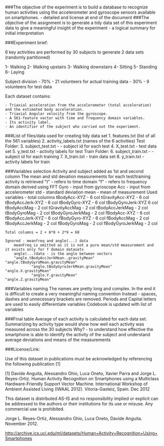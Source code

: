 ###The objective of the experiment is to build a database to recognize human activities using the accelerometer and gyroscope sensors available on smartphones. - detailed and license at end of the document
###The objective of the assignment is to generate a tidy data set of this experiment data to give a meaningful insight of the experiment - a logical summary for initial interpretation

###Experiment brief:

6 key activities are performed by 30 subjects to generate 2 data sets (randomly partitioned)

1- Walking
2- Walking upstairs
3- Walking downstairs
4- Sitting
5- Standing
6- Laying

Subject division
	- 70% - 21 volunteers 	for actual training data
	- 30% - 9  volunteers 	for test data
	
Each dataset contains:

	- Triaxial acceleration from the accelerometer (total acceleration) and the estimated body acceleration. 
	- Triaxial Angular velocity from the gyroscope. 
	- A 561-feature vector with time and frequency domain variables. 
	- Its activity label. 
	- An identifier of the subject who carried out the experiment.

###List of files/data used for creating tidy data set
	1. features.txt (list of all the 561 variables)
	2. activity_labels.txt (names of the 6 activities)
		Test Folder:
	3. subject_test.txt - - subject id for each test
	4. X_test.txt - test data set
	5. y_test.txt - activity labels for test
		Train Folder:
	6. subject_train.txt - - subject id for each training
	7. X_train.txt - train data set
	8. y_train.txt - activity labels for train
	
	
	
###Variables selection
	Activity and subject added as 1st and second column
	The mean and std devation measurements for each test/training activity is retrieved
	"t" - refers to time domain
	"f" - refers to frequency domain derived using FFT
	Gyro - input from gyroscope
	Acc - input from accelerometer
	std - standard deviation
	mean - mean of measurement
	Used variables - total columns
		tBodyAcc-XYZ - 6 col
		tGravityAcc-XYZ - 6 col
		tBodyAccJerk-XYZ - 6 col
		tBodyGyro-XYZ - 6 col
		tBodyGyroJerk-XYZ 6 col
		tBodyAccMag - 2 col
		tGravityAccMag - 2 col
		tBodyAccJerkMag - 2 col
		tBodyGyroMag - 2 col
		tBodyGyroJerkMag - 2 col
		fBodyAcc-XYZ - 6 col
		fBodyAccJerk-XYZ - 6 col
		fBodyGyro-XYZ - 6 col
		fBodyAccMag - 2 col
		fBodyAccJerkMag - 2 col
		fBodyGyroMag - 2 col
		fBodyGyroJerkMag - 2 col
		
	Total columns = 2 + 6*8 + 2*9 = 68

	Ignored - meanfreq and angle(...) data
		meanFreq is omitted as it is not a pure mean/std measurement and it exists only for f domain datasets
		angle(...)data - is the angle between vectors
		"angle.tBodyAccJerkMean..gravityMean" "angle.tBodyGyroMean.gravityMean"    
                "angle.tBodyGyroJerkMean.gravityMean" "angle.X.gravityMean"                
                "angle.Y.gravityMean"                 "angle.Z.gravityMean"        
	
	
	
###Variables naming
	The names are pretty long and complex. In the end it is difficult to create a very meaningful naming convention
	Instead -  spaces, dashes and unnecessary brackets are removed. Periods and Capital letters are used to easily differentiate variables
	Codebook is updated with list of variables
	
###Final table
	Average of each activity is calculated for each data set.
	Summarizing by activity type would show how well each activity was measured across the 30 subjects 
	Why? - to understand how effective the smartphone is able to identify the activity of the subject 
		and understand average deviations and means of the measurements
	
	
	

###License/Link:

Use of this dataset in publications must be acknowledged by referencing the following publication [1] 

[1] Davide Anguita, Alessandro Ghio, Luca Oneto, Xavier Parra and Jorge L. Reyes-Ortiz. Human Activity Recognition on Smartphones using a Multiclass Hardware-Friendly Support Vector Machine. International Workshop of Ambient Assisted Living (IWAAL 2012). Vitoria-Gasteiz, Spain. Dec 2012

This dataset is distributed AS-IS and no responsibility implied or explicit can be addressed to the authors or their institutions for its use or misuse. Any commercial use is prohibited.

Jorge L. Reyes-Ortiz, Alessandro Ghio, Luca Oneto, Davide Anguita. November 2012.

http://archive.ics.uci.edu/ml/datasets/Human+Activity+Recognition+Using+Smartphones

